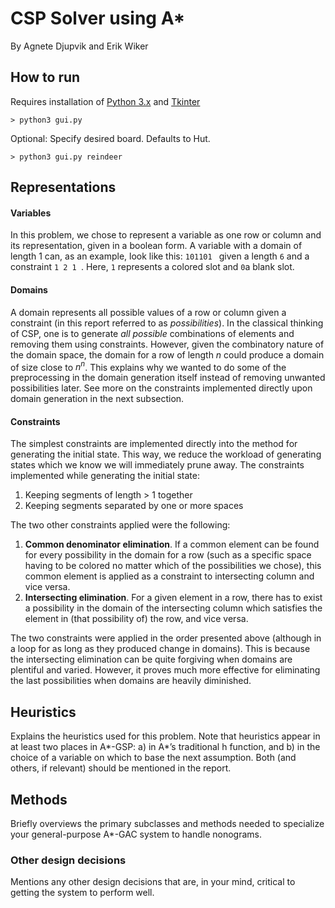 # CSP Solver using A*
By Agnete Djupvik and Erik Wiker

## How to run
Requires installation of [Python 3.x](https://www.python.org/download/releases/3.0/) and [Tkinter](http://www.tkdocs.com/tutorial/install.html)
```
> python3 gui.py
```

Optional: Specify desired board. Defaults to Hut.

```
> python3 gui.py reindeer
```

## Representations
#### Variables
In this problem, we chose to represent a variable as one row or column and its representation, given in a boolean form.
A variable with a domain of length 1 can, as an example, look like this: ```101101 ``` given a length ```6``` and a constraint ```1 2 1 ```. Here, ```1``` represents a colored slot and ```0```a blank slot.


#### Domains
A domain represents all possible values of a row or column given a constraint (in this report referred to as _possibilities_).
In the classical thinking of CSP, one is to generate _all possible_ combinations of elements and removing them using constraints. However, given the combinatory nature of the domain space, the domain for a row of length _n_ could produce a domain of size close to _n<sup>n</sup>_.
This explains why we wanted to do some of the preprocessing in the domain generation itself instead of removing unwanted possibilities later. See more on the constraints implemented directly upon domain generation in the next subsection.

#### Constraints
The simplest constraints are implemented directly into the method for generating the initial state. This way, we reduce the workload of generating states which we know we will immediately prune away.
The constraints implemented while generating the initial state:
1. Keeping segments of length > 1 together
2. Keeping segments separated by one or more spaces

The two other constraints applied were the following:
1. **Common denominator elimination**. If a common element can be found for every possibility in the domain for a row (such as a specific space having to be colored no matter which of the possibilities we chose), this common element is applied as a constraint to intersecting column and vice versa.
2. **Intersecting elimination**. For a given element in a row, there has to exist a possibility in the domain of the intersecting column which satisfies the element in (that possibility of) the row, and vice versa.

The two constraints were applied in the order presented above (although in a loop for as long as they produced change in domains). This is because the intersecting elimination can be quite forgiving when domains are plentiful and varied. However, it proves much more effective for eliminating the last possibilities when domains are heavily diminished.

## Heuristics
Explains the heuristics used for this problem. Note that heuristics appear in at least two places in A*-GSP: a) in A*’s traditional h function, and b) in the choice of a variable on which to base the next assumption. Both (and others, if relevant) should be mentioned in the report.


## Methods
Briefly overviews the primary subclasses and methods needed to specialize your general-purpose A*-GAC system to handle nonograms.

### Other design decisions
Mentions any other design decisions that are, in your mind, critical to getting the system to perform well.